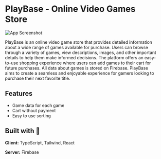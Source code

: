 # PlayBase - Online Video Games Store

![App Screenshot](playbasegif.gif)

PlayBase is an online video game store that provides detailed information about a wide range of games available for purchase. Users can browse through a variety of games, view descriptions, images, and other important details to help them make informed decisions. The platform offers an easy-to-use shopping experience where users can add games to their cart for future purchases. All data about games is stored on Firebase. PlayBase aims to create a seamless and enjoyable experience for gamers looking to purchase their next favorite title.

## Features

- Game data for each game
- Cart without payment
- Easy to use sorting

## Built with 🔧

**Client:** TypeScript, Tailwind, React

**Server:** Firebase

